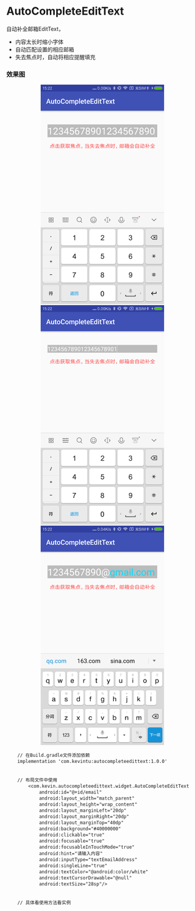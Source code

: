 # AutoCompleteEditText
自动补全邮箱EditText，<br/>
* 内容太长时缩小字体
* 自动匹配设置的相应邮箱
* 失去焦点时，自动将相应提醒填充

### 效果图
<center class="half">
    <img src="./imgs/icon_normal.png" width=324 height=576 /><img src="./imgs/icon_shrink.png" width=324 height=576 /><img src="./imgs/icon_notify.png" width=324 height=576 />
</center>

```
    // 在Build.gradle文件添加依赖
    implementation 'com.kevintu:autocompleteedittext:1.0.0'


    // 布局文件中使用
        <com.kevin.autocompleteedittext.widget.AutoCompleteEditText
            android:id="@+id/email"
            android:layout_width="match_parent"
            android:layout_height="wrap_content"
            android:layout_marginLeft="20dp"
            android:layout_marginRight="20dp"
            android:layout_marginTop="40dp"
            android:background="#40000000"
            android:clickable="true"
            android:focusable="true"
            android:focusableInTouchMode="true"
            android:hint="请输入内容"
            android:inputType="textEmailAddress"
            android:singleLine="true"
            android:textColor="@android:color/white"
            android:textCursorDrawable="@null"
            android:textSize="28sp"/>


    // 具体看使用方法看实例

```
